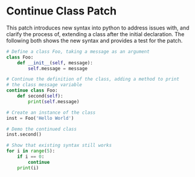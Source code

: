 # Continue Class Patch

This patch introduces new syntax into python to address issues with, and clarify the process of, extending a class after the initial declaration. The following both shows the new syntax and provides a test for the patch.

```python
# Define a class Foo, taking a message as an argument
class Foo:
    def __init__(self, message):
        self.message = message

# Continue the definition of the class, adding a method to print
# the class message variable
continue class Foo:
    def second(self):
        print(self.message)

# Create an instance of the class
inst = Foo('Hello World')

# Demo the continued class
inst.second()

# Show that existing syntax still works
for i in range(5):
    if i == 0:
        continue
    print(i)
```
